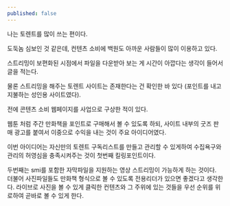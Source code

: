 ```yaml
---
published: false
---
```

나는 토렌트를 많이 쓰는 편이다.

도둑놈 심보인 것 같은데, 컨텐츠 소비에 백원도 아까운 사람들이 많이 이용하고 있다.

스트리밍이 보편화된 시점에서 파일을 다운받아 보는 게 시간이 아깝다는 생각이 들어서 글을 적는다.

물론 스트리밍을 해주는 토렌트 사이트는 존재한다는 건 확인한 바 있다 (포인트를 내고 지불하는 성인용 사이트였다).

전에 콘텐츠 소비 웹페이지를 사업으로 구상한 적이 있다.

웹툰 처럼 주간 만화책을 포인트로 구매해서 볼 수 있도록 하되, 사이트 내부의 굿즈 판매 광고를 붙여서 이중으로 수익을 내는 것이 주요 아이디어였다.

이번 아이디어는 자신만의 토렌트 구독리스트를 만들고 관리할 수 있게하여 수집욕구와 관리의 허영심을 충족시켜주는 것이 첫번째 킬링포인트이다.

두번째는 smi를 포함한 자막파일을 지원하는 영상 스트리밍이 가능하게 하는 것이다. 더불어 사진파일들도 만화책 형식으로 볼 수 있도록 전용리더가 있으면 좋겠다고 생각한다. 라이브로 사진을 볼 수 있게 클릭한 컨텐츠와 그 주위에 있는 것들을 우선 순위를 위로하여 곧바로 볼 수 있게 한다.

